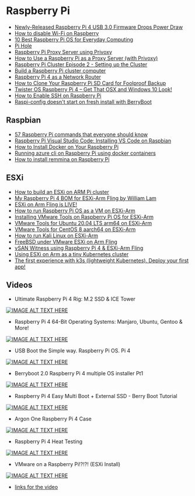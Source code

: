 # Raspberry Pi

- [Newly-Released Raspberry Pi 4 USB 3.0 Firmware Drops Power Draw](https://www.hackster.io/news/newly-released-raspberry-pi-4-usb-3-0-firmware-drops-power-draw-heat-output-on-all-models-6ab398270685)
- [How to disable Wi-Fi on Raspberry](https://raspberrytips.com/disable-wifi-raspberry-pi/#2_Raspbian_Desktop)
- [10 Best Raspberry Pi OS for Everyday Computing](https://www.hongkiat.com/blog/pi-operating-systems/)
- [Pi Hole](https://pi-hole.net/)
- [Raspberry Pi Proxy Server using Privoxy](https://pimylifeup.com/raspberry-pi-proxy-using-privoxy/)
- [How to Use a Raspberry Pi as a Proxy Server (with Privoxy)](https://www.howtogeek.com/683971/how-to-use-a-raspberry-pi-as-a-proxy-server-with-privoxy/)
- [Raspberry Pi Cluster Episode 2 - Setting up the Cluster](https://www.jeffgeerling.com/blog/2020/raspberry-pi-cluster-episode-2-setting-cluster)
- [Build a Raspberry Pi cluster computer](https://magpi.raspberrypi.org/articles/build-a-raspberry-pi-cluster-computer)
- [Raspberry Pi 4 as a Network Router](https://youtu.be/owxOAZAp00Y)
- [How to Clone Your Raspberry Pi SD Card for Foolproof Backup](https://www.howtogeek.com/341944/how-to-clone-your-raspberry-pi-sd-card-for-foolproof-backup/)
- [Twister OS Raspberry Pi 4 – Get That OSX and Windows 10 Look!](https://raspberrypiprojects.com/twister-os-raspberry-pi-4-get-that-osx-and-windows-10-look/amp/)
- [How to Enable SSH on Raspberry Pi](https://phoenixnap.com/kb/enable-ssh-raspberry-pi)
- [Raspi-config doesn't start on fresh install with BerryBoot](https://www.raspberrypi.org/forums/viewtopic.php?t=151695)

## Raspbian

- [57 Raspberry Pi commands that everyone should know](https://raspberrytips.com/raspberry-pi-commands/)
- [Raspberry Pi Visual Studio Code: Installing VS Code on Raspbian](https://pimylifeup.com/raspberry-pi-visual-studio-code/)
- [How to Install Docker on Your Raspberry Pi](https://howchoo.com/g/nmrlzmq1ymn/how-to-install-docker-on-your-raspberry-pi)
- [Running azure cli on Raspberry Pi using docker containers](http://gtrifonov.com/2018/04/17/runningazureclionpi/)
- [How to install remmina on Raspberry Pi](https://snapcraft.io/install/remmina/raspbian)

## ESXi

- [How to build an ESXi on ARM Pi cluster](https://www.ivobeerens.nl/2020/10/21/how-to-build-an-esxi-on-arm-pi-cluster/)
- [My Raspberry Pi 4 BOM for ESXi-Arm Fling by William Lam](https://www.virtuallyghetto.com/2020/10/my-raspberry-pi-4-bom-for-esxi-arm-fling.html)
- [ESXi on Arm Fling is LIVE!](https://www.virtuallyghetto.com/2020/10/esxi-on-arm-fling.html)
- [How to run Raspberry Pi OS as a VM on ESXi-Arm](https://www.virtuallyghetto.com/2020/10/how-to-run-raspberry-pi-os-as-a-vm-on-esxi-arm.html)
- [Installing VMware Tools on Raspberry Pi OS for ESXi-Arm](https://www.virtuallyghetto.com/2020/10/installing-vmware-tools-on-raspberry-pi-os-for-esxi-arm.html)
- [VMware Tools for Ubuntu 20.04 LTS arm64 on ESXi-Arm](https://www.virten.net/2020/10/vmware-tools-for-ubuntu-20-04-lts-arm64-on-esxi-arm)
- [VMware Tools for CentOS 8 aarch64 on ESXi-Arm](https://www.virten.net/2020/10/vmware-tools-for-centos-8-aarch64-on-esxi-arm/)
- [How to run Kali Linux on ESXi-Arm](https://www.virtuallyghetto.com/2020/11/how-to-run-kali-linux-on-esxi-arm.html)
- [FreeBSD under VMware ESXi on Arm Fling](https://vincerants.com/freebsd-under-vmware-esxi-on-arm-fling/)
- [vSAN Witness using Raspberry Pi 4 & ESXi-Arm Fling](https://www.virtuallyghetto.com/2020/10/vsan-witness-using-raspberry-pi-4-esxi-arm-fling.html)
- [Using ESXi on Arm as a tiny Kubernetes cluster](https://www.elasticsky.de/en/2020/11/using-esxi-on-arm-as-a-tiny-kubernetes-cluster/)
- [The first experience with k3s (lightweight Kubernetes). Deploy your first app!](https://dev.to/fransafu/the-first-experience-with-k3s-lightweight-kubernetes-deploy-your-first-app-44ea)

## Videos

- Ultimate Raspberry Pi 4 Rig: M.2 SSD & ICE Tower

[![IMAGE ALT TEXT HERE](http://img.youtube.com/vi/HIYZwsc19CU/default.jpg)](https://www.youtube.com/watch?v=HIYZwsc19CU&feature=youtu.be)

- Raspberry Pi 4 64-Bit Operating Systems: Manjaro, Ubuntu, Gentoo & More!

[![IMAGE ALT TEXT HERE](http://img.youtube.com/vi/80CU1j36Q6s/default.jpg)](https://www.youtube.com/watch?v=80CU1j36Q6s&feature=youtu.be)

- USB Boot the Simple way. Raspberry Pi OS. Pi 4

[![IMAGE ALT TEXT HERE](http://img.youtube.com/vi/suU09BMMFts/default.jpg)](https://www.youtube.com/watch?v=suU09BMMFts&feature=youtu.be)

- Berryboot 2.0 Raspberry Pi 4 multiple OS installer Pt1

[![IMAGE ALT TEXT HERE](http://img.youtube.com/vi/INqe42J1Ono/default.jpg)](https://www.youtube.com/watch?v=INqe42J1Ono&feature=youtu.be)

- Raspberry Pi 4 Easy Multi Boot + External SSD - Berry Boot Tutorial

[![IMAGE ALT TEXT HERE](http://img.youtube.com/vi/OU4mkuZwgeY/default.jpg)](https://www.youtube.com/watch?v=OU4mkuZwgeY&feature=youtu.bee)

- Argon One Raspberry Pi 4 Case

[![IMAGE ALT TEXT HERE](http://img.youtube.com/vi/IJn3fz7Zk4Q/default.jpg)](https://www.youtube.com/watch?v=IJn3fz7Zk4Q&feature=youtu.bee)

- Raspberry Pi 4 Heat Testing

[![IMAGE ALT TEXT HERE](http://img.youtube.com/vi/tWsM69_5g4E/default.jpg)](https://www.youtube.com/watch?v=tWsM69_5g4E&feature=youtu.bee)

- VMware on a Raspberry Pi!?!?! (ESXi Install)

[![IMAGE ALT TEXT HERE](http://img.youtube.com/vi/6aLyZisehCU/default.jpg)](https://www.youtube.com/watch?v=6aLyZisehCU&feature=youtu.bee)

- [links for the video](https://networkchuck.com/vmware-raspberrypi/)


